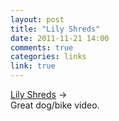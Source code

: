 ```yaml
---
layout: post
title: "Lily Shreds"
date: 2011-11-21 14:00
comments: true
categories: links
link: true
---
```

[Lily Shreds](http://www.pinkbike.com/video/227689/ "Lily Shreds") &rarr;  
Great dog/bike video. 
